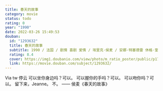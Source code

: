 ```yaml
---
title: 春天的故事
category: movie
status: todo
rating: 0
year: "1990"
date: 2022-03-26 15:49:53
douban:
  id: "1293632"
  title: 春天的故事
  subtitle: 1990 / 法国 / 剧情 喜剧 爱情 / 埃里克·侯麦 / 安娜·特塞德雷 休格·奎斯特
  rating: 8.4
  cover: https://img1.doubanio.com/view/photo/m_ratio_poster/public/p1715325088.jpg
  link: https://movie.douban.com/subject/1293632/
---
```


Via tw 停云 可以坐你身边吗？可以。
可以握你的手吗？可以。
可以吻你吗？可以。
留下来，Jeanne。  不。
—— 侯麦《春天的故事》
